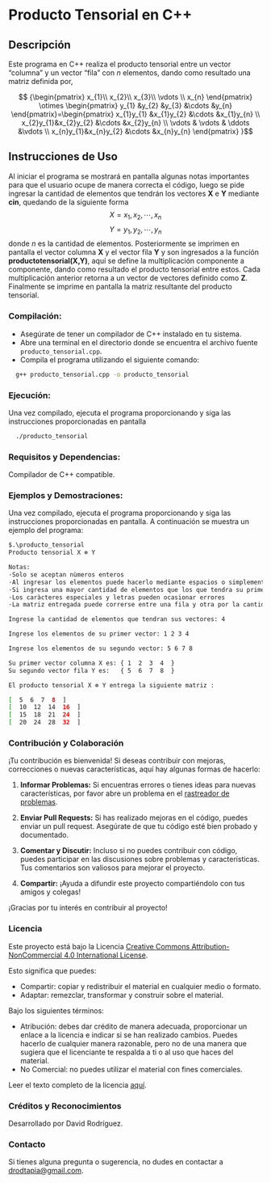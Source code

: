 # Producto Tensorial en C++

## Descripción

Este programa en C++ realiza el producto tensorial entre un vector “columna” y un vector “fila” con $n$ elementos, dando como resultado una matriz definida por,

$$
{\begin{pmatrix}
x_{1}\\ 
x_{2}\\ 
x_{3}\\ 
\vdots \\ 
x_{n}
\end{pmatrix}
\otimes
\begin{pmatrix}
y_{1} &y_{2}  &y_{3}  &\cdots  &y_{n} 
\end{pmatrix}=\begin{pmatrix}
x_{1}y_{1} &x_{1}y_{2}  &\cdots  &x_{1}y_{n} \\ 
x_{2}y_{1}&x_{2}y_{2}  &\cdots  &x_{2}y_{n} \\ 
 \vdots &  \vdots & \ddots  &\vdots  \\ 
 x_{n}y_{1}&x_{n}y_{2}  &\cdots  &x_{n}y_{n}
\end{pmatrix}
}$$

## Instrucciones de Uso
Al iniciar el programa se mostrará en pantalla algunas notas importantes para que el usuario ocupe de
manera correcta el código, luego se pide ingresar la cantidad de elementos que tendrán los vectores **X** e **Y**
mediante **cin**, quedando de la siguiente forma
$$X=x_1,x_2,\cdots,x_n$$
$$Y=y_1,y_2,\cdots,y_n$$
donde $n$ es la cantidad de elementos.
Posteriormente se imprimen en pantalla el vector columna **X** y el vector fila **Y** y son ingresados a la función
**productotensorial(X,Y)**, aquí se define la multiplicación componente a componente, dando como resultado
el producto tensorial entre estos.
Cada multiplicación anterior retorna a un vector de vectores definido como **Z**. Finalmente se imprime en
pantalla la matriz resultante del producto tensorial.
### Compilación:
- Asegúrate de tener un compilador de C++ instalado en tu sistema.
- Abre una terminal en el directorio donde se encuentra el archivo fuente `producto_tensorial.cpp`.
- Compila el programa utilizando el siguiente comando:
```bash
  g++ producto_tensorial.cpp -o producto_tensorial

```
### Ejecución:
Una vez compilado, ejecuta el programa proporcionando y siga las instrucciones proporcionadas en pantalla
```bash
  ./producto_tensorial
```  
### Requisitos y Dependencias:
Compilador de C++ compatible.

### Ejemplos y Demostraciones:
Una vez compilado, ejecuta el programa proporcionando y siga las instrucciones proporcionadas en pantalla. 
A continuación se muestra un ejemplo del programa:
```bash
$.\producto_tensorial
Producto tensorial X ⊗ Y

Notas:
·Solo se aceptan nùmeros enteros
·Al ingresar los elementos puede hacerlo mediante espacios o simplemente aprentando la tecla 'enter' entre uno y otro
·Si ingresa una mayor cantidad de elementos que los que tendra su primer vector, estos pasaran al siguiente y los que sobren se omitiran
·Los caràcteres especiales y letras pueden ocasionar errores
·La matriz entregada puede correrse entre una fila y otra por la cantidad de cifras de sus componentes

Ingrese la cantidad de elementos que tendran sus vectores: 4

Ingrese los elementos de su primer vector: 1 2 3 4

Ingrese los elementos de su segundo vector: 5 6 7 8

Su primer vector columna X es: { 1  2  3  4  }
Su segundo vector fila Y es:   { 5  6  7  8  }

El producto tensorial X ⊗ Y entrega la siguiente matriz :

[  5  6  7  8  ]
[  10  12  14  16  ]
[  15  18  21  24  ]
[  20  24  28  32  ]
```
### Contribución y Colaboración

¡Tu contribución es bienvenida! Si deseas contribuir con mejoras, correcciones o nuevas características, aquí hay algunas formas de hacerlo:

1. **Informar Problemas:** Si encuentras errores o tienes ideas para nuevas características, por favor abre un problema en el [rastreador de problemas](https://github.com/drodtapia/Producto_tensorial/issues).
   
2. **Enviar Pull Requests:** Si has realizado mejoras en el código, puedes enviar un pull request. Asegúrate de que tu código esté bien probado y documentado.

3. **Comentar y Discutir:** Incluso si no puedes contribuir con código, puedes participar en las discusiones sobre problemas y características. Tus comentarios son valiosos para mejorar el proyecto.

4. **Compartir:** ¡Ayuda a difundir este proyecto compartiéndolo con tus amigos y colegas!

¡Gracias por tu interés en contribuir al proyecto!

### Licencia

Este proyecto está bajo la Licencia [Creative Commons Attribution-NonCommercial 4.0 International License](https://creativecommons.org/licenses/by-nc/4.0/).

Esto significa que puedes:

- Compartir: copiar y redistribuir el material en cualquier medio o formato.
- Adaptar: remezclar, transformar y construir sobre el material.

Bajo los siguientes términos:

- Atribución: debes dar crédito de manera adecuada, proporcionar un enlace a la licencia e indicar si se han realizado cambios. Puedes hacerlo de cualquier manera razonable, pero no de una manera que sugiera que el licenciante te respalda a ti o al uso que haces del material.
- No Comercial: no puedes utilizar el material con fines comerciales.

Leer el texto completo de la licencia [aquí](https://creativecommons.org/licenses/by-nc/4.0/legalcode).

### Créditos y Reconocimientos
Desarrollado por David Rodríguez.

### Contacto
Si tienes alguna pregunta o sugerencia, no dudes en contactar a drodtapia@gmail.com.
